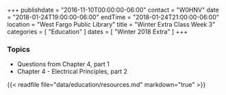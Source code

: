 +++
publishdate = "2016-11-10T00:00:00-06:00"
contact = "W0HNV"
date = "2018-01-24T19:00:00-06:00"
endTime = "2018-01-24T21:00:00-06:00"
location = "West Fargo Public Library"
title = "Winter Extra Class Week 3"
categories = [ "Education" ]
dates = [ "Winter 2018 Extra" ]
+++

### Topics

* Questions from Chapter 4, part 1
* Chapter 4 - Electrical Principles, part 2

{{< readfile file="data/education/resources.md" markdown="true" >}}
